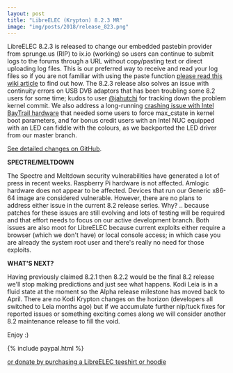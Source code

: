 ```yaml
---
layout: post
title: "LibreELEC (Krypton) 8.2.3 MR"
image: "img/posts/2018/release_823.png"
---
```


LibreELEC 8.2.3 is released to change our embedded pastebin provider from sprunge.us (RIP) to ix.io (working) so users can continue to submit logs to the forums through a URL without copy/pasting text or direct uploading log files. This is our preferred way to receive and read your log files so if you are not familiar with using the paste function [please read this wiki article](https://libreelec.wiki/how_to/provide_logfile#tab__via_ssh) to find out how. The 8.2.3 release also solves an issue with continuity errors on USB DVB adaptors that has been troubling some 8.2 users for some time; kudos to user [@jahutchi](https://forum.libreelec.tv/thread/4235-dvb-issue-since-le-switched-to-kernel-4-9-x/?postID=75965#post75965) for tracking down the problem kernel commit. We also address a long-running [crashing issue with Intel BayTrail hardware](https://bugzilla.kernel.org/show_bug.cgi?id=109051) that needed some users to force max\_cstate in kernel boot parameters, and for bonus credit users with an Intel NUC equipped with an LED can fiddle with the colours, as we backported the LED driver from our master branch.

[See detailed changes on GitHub](https://github.com/LibreELEC/LibreELEC.tv/compare/8.2.2...8.2.3).

**SPECTRE/MELTDOWN**

The Spectre and Meltdown security vulnerabilities have generated a lot of press in recent weeks. Raspberry Pi hardware is not affected. Amlogic hardware does not appear to be affected. Devices that run our Generic x86-64 image are considered vulnerable. However, there are no plans to address either issue in the current 8.2 release series. Why? .. because patches for these issues are still evolving and lots of testing will be required and that effort needs to focus on our active development branch. Both issues are also moot for LibreELEC because current exploits either require a browser (which we don't have) or local console access; in which case you are already the system root user and there's really no need for those exploits.

**WHAT'S NEXT?**

Having previously claimed 8.2.1 then 8.2.2 would be the final 8.2 release we'll stop making predictions and just see what happens. Kodi Leia is in a fluid state at the moment so the Alpha release milestone has moved back to April. There are no Kodi Krypton changes on the horizon (developers all switched to Leia months ago) but if we accumulate further nip/tuck fixes for reported issues or something exciting comes along we will consider another 8.2 maintenance release to fill the void.

Enjoy :)

{% include paypal.html %}

[or donate by purchasing a LibreELEC teeshirt or hoodie](https://libreelec.tv/shop/)
